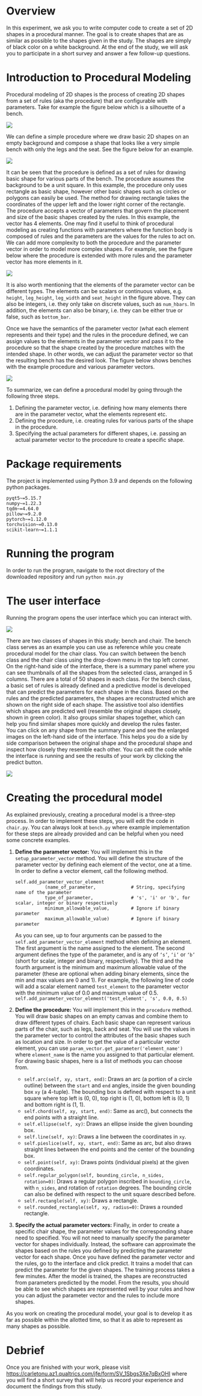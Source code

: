 # Overview

In this experiment, we ask you to write computer code to create a set of 2D shapes in a procedural manner. The goal is to create shapes that are as similar as possible to the shapes given in the study. The shapes are simply of black color on a white background. At the end of the study, we will ask you to participate in a short survey and answer a few follow-up questions.

# Introduction to Procedural Modeling

Procedural modeling of 2D shapes is the process of creating 2D shapes from a set of rules (aka the procedure) that are configurable with parameters. Take for example the figure below which is a silhouette of a bench.

![](./assets/bench_example.png)

We can define a simple procedure where we draw basic 2D shapes on an empty background and compose a shape that looks like a very simple bench with only the legs and the seat. See the figure below for an example.

![](./assets/procresult_1.png)

It can be seen that the procedure is defined as a set of rules for drawing basic shape for various parts of the bench. The procedure assumes the background to be a unit square. In this example, the procedure only uses rectangle as basic shape, however other basic shapes such as circles or polygons can easily be used. The method for drawing rectangle takes the coordinates of the upper left and the lower right corner of the rectangle. The procedure accepts a vector of parameters that govern the placement and size of the basic shapes created by the rules. In this example, the vector has 4 elements. One may find it useful to think of procedural modeling as creating functions with parameters where the function body is composed of rules and the parameters are the values for the rules to act on. We can add more complexity to both the procedure and the parameter vector in order to model more complex shapes. For example, see the figure below where the procedure is extended with more rules and the parameter vector has more elements in it.

![](./assets/procresult_2.png)

It is also worth mentioning that the elements of the parameter vector can be different types. The elements can be scalars or continuous values, e.g. ```height```, ```leg_height```, ```leg_width``` and ```seat_height``` in the figure above. They can also be integers, i.e. they only take on discrete values, such as ```num_hbars```. In addition, the elements can also be binary, i.e. they can be either true or false, such as ```bottom_bar```. 

Once we have the semantics of the parameter vector (what each element represents and their type) and the rules in the procedure defined, we can assign values to the elements in the parameter vector and pass it to the procedure so that the shape created by the procedure matches with the intended shape. In other words, we can adjust the parameter vector so that the resulting bench has the desired look. The figure below shows benches with the example procedure and various parameter vectors.

![](./assets/vectors.png)

To summarize, we can define a procedural model by going through the following three steps.
1. Defining the parameter vector, i.e. defining how many elements there are in the parameter vector, what the elements represent etc.
2. Defining the procedure, i.e. creating rules for various parts of the shape in the procedure.
3. Specifying the actual parameters for different shapes, i.e. passing an actual parameter vector to the procedure to create a specific shape.

# Package requirements
The project is implemented using Python 3.9 and depends on the following python packages.
```
pyqt5~=5.15.7
numpy~=1.22.3
tqdm~=4.64.0
pillow~=9.2.0
pytorch~=1.12.0
torchvision~=0.13.0
scikit-learn~=1.1.1
```

# Running the program
In order to run the program, navigate to the root directory of the downloaded repository and run
```python main.py```

# The user interface
Running the program opens the user interface which you can interact with.

![](./assets/interface.png)

There are two classes of shapes in this study; bench and chair. The bench class serves as an example you can use as reference while you create procedural model for the chair class. You can switch between the bench class and the chair class using the drop-down menu in the top left corner. On the right-hand side of the interface, there is a summary panel where you can see thumbnails of all the shapes from the selected class, arranged in 5 columns. There are a total of 50 shapes in each class. For the bench class, a basic set of rules is already defined and a predictive model is developed that can predict the parameters for each shape in the class. Based on the rules and the predicted parameters, the shapes are reconstructed which are shown on the right side of each shape. The assistive tool also identifies which shapes are predicted well (resemble the original shapes closely, shown in green color). It also groups similar shapes together, which can help you find similar shapes more quickly and develop the rules faster.  
You can click on any shape from the summary pane and see the enlarged images on the left-hand side of the interface. This helps you do a side by side comparison between the original shape and the procedural shape and inspect how closely they resemble each other. You can edit the code while the interface is running and see the results of your work by clicking the predict button.

![](./assets/interface_with_detail.png)

# Creating the procedural model
As explained previously, creating a procedural model is a three-step process. In order to implement these steps, you will edit the code in ```chair.py```. You can always look at ```bench.py``` where example implementation for these steps are already provided and can be helpful when you need some concrete examples.

1. **Define the parameter vector:** You will implement this in the ```setup_parameter_vector``` method. You will define the structure of the parameter vector by defining each element of the vector, one at a time. In order to define a vector element, call the following method.
    ```
   self.add_parameter_vector_element
               (name_of_parameter,             # String, specifying name of the parameter
               type_of_parameter,              # 's', 'i' or 'b', for scalar, integer or binary respectively
               minimum_allowable_value,        # Ignore if binary parameter
               maximum_allowable_value)        # Ignore if binary parameter
    ```
   As you can see, up to four arguments can be passed to the ```self.add_parameter_vector_element``` method when defining an element. The first argument is the name assigned to the element. The second argument defines the type of the parameter, and is any of ```‘s’```, ```‘i’``` or ```‘b’``` (short for scalar, integer and binary, respectively). The third and the fourth argument is the minimum and maximum allowable value of the parameter (these are optional when adding binary elements, since the min and max values are 0 and 1). For example, the following line of code will add a scalar element named ```test_element``` to the parameter vector with the minimum value of 0.0 and maximum value of 0.5.
```self.add_parameter_vector_element('test_element', 's', 0.0, 0.5)```

2. **Define the procedure:** You will implement this in the ```procedure``` method. You will draw basic shapes on an empty canvas and combine them to draw different types of chairs. Each basic shape can represent various parts of the chair, such as legs, back and seat. You will use the values in the parameter vector to control the attributes of the basic shapes such as location and size. In order to get the value of a particular vector element, you can use ```param_vector.get_parameter('element_name')``` where ```element_name``` is the name you assigned to that particular element. For drawing basic shapes, here is a list of methods you can choose from.  
   - ```self.arc(self, xy, start, end)```: Draws an arc (a portion of a circle outline) between the ```start``` and ```end``` angles, inside the given bounding box ```xy``` (a 4-tuple). The bounding box is defined with respect to a unit square where top left is (0, 0), top right is (1, 0), bottom left is (0, 1) and bottom right is (1, 1).
   - ```self.chord(self, xy, start, end)```: Same as arc(), but connects the end points with a straight line.
   - ```self.ellipse(self, xy)```: Draws an ellipse inside the given bounding box.
   - ```self.line(self, xy)```: Draws a line between the coordinates in ```xy```.
   - ```self.pieslice(self, xy, start, end)```: Same as arc, but also draws straight lines between the end points and the center of the bounding box.
   - ```self.point(self, xy)```: Draws points (individual pixels) at the given coordinates.
   - ```self.regular_polygon(self, bounding_circle, n_sides, rotation=0)```: Draws a regular polygon inscribed in ```bounding_circle```, with ```n_sides```, and rotation of ```rotation``` degrees. The bounding circle can also be defined with respect to the unit square described before.
   - ```self.rectangle(self, xy)```: Draws a rectangle.
   - ```self.rounded_rectangle(self, xy, radius=0)```: Draws a rounded rectangle.
3. **Specify the actual parameter vectors:** Finally, in order to create a specific chair shape, the parameter values for the corresponding shape need to specified. You will not need to manually specify the parameter vector for shapes individually. Instead, the software can approximate the shapes based on the rules you defined by predicting the parameter vector for each shape. Once you have defined the parameter vector and the rules, go to the interface and click predict. It trains a model that can predict the parameter for the given shapes. The training process takes a few minutes. After the model is trained, the shapes are reconstructed from parameters predicted by the model. From the results, you should be able to see which shapes are represented well by your rules and how you can adjust the parameter vector and the rules to include more shapes.

As you work on creating the procedural model, your goal is to develop it as far as possible within the allotted time, so that it as able to represent as many shapes as possible.

# Debrief
Once you are finished with your work, please visit <https://carletonu.az1.qualtrics.com/jfe/form/SV_1Sbgs3Xe7qBxOHI> where you will find a short survey that will help us record your experience and document the findings from this study.